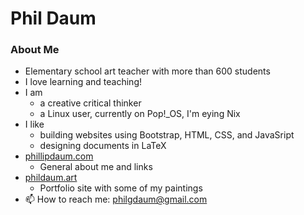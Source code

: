 # Phil Daum

### About Me
- Elementary school art teacher with more than 600 students
- I love learning and teaching!
- I am
  - a creative critical thinker
  - a Linux user, currently on Pop!_OS, I'm eying Nix
- I like 
  - building websites using Bootstrap, HTML, CSS, and JavaSript
  - designing documents in LaTeX
- [phillipdaum.com](https://phillipdaum.com)
  - General about me and links
- [phildaum.art](https://phillipdaum.com)
  - Portfolio site with some of my paintings
- 📫 How to reach me: philgdaum@gmail.com

